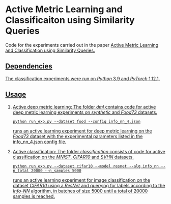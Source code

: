 # Active Metric Learning and Classificaiton using Similarity Queries

Code for the experiments carried out in the paper <a href="https://proceedings.mlr.press/v216/nadagouda23a.html" target="_blank">Active Metric Learning and Classification using Similarity Queries.

## Dependencies

The classification experiments were run on *Python* 3.9 and *PyTorch* 1.12.1.


## Usage

1. Active deep metric learning: The folder *dml* contains code for active deep metric learning experiments on *synthetic* and *Food73* datasets.

   `
   python run_exp.py --dataset food --config info_nn_4.json
   `

   runs an active learning experiment for deep metric learning on the *Food73* dataset with the experimental parameters listed in the   info_nn_4.json config file.

2. Active classification: The folder *classification* consists of code for active classification on the *MNIST*, *CIFAR10* and *SVHN* datasets.

   `
   python run_exp.py --dataset cifar10 --model resnet --alg info_nn --n_total 20000 --n_samples 5000
   `
   
   runs an active learning experiment for image classification on the dataset *CIFAR10* using a *ResNet* and querying for labels according to the *Info-NN* algorithm, in batches of size 5000 until a total of 20000 samples is reached.
